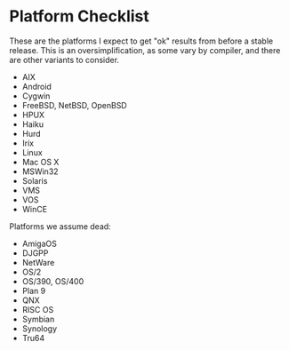 # Platform Checklist

These are the platforms I expect to get "ok" results from before a stable
release.  This is an oversimplification, as some vary by compiler, and there
are other variants to consider.

* AIX
* Android
* Cygwin
* FreeBSD, NetBSD, OpenBSD
* HPUX
* Haiku
* Hurd
* Irix
* Linux
* Mac OS X
* MSWin32
* Solaris
* VMS
* VOS
* WinCE

Platforms we assume dead:

* AmigaOS
* DJGPP
* NetWare
* OS/2
* OS/390, OS/400
* Plan 9
* QNX
* RISC OS
* Symbian
* Synology
* Tru64
